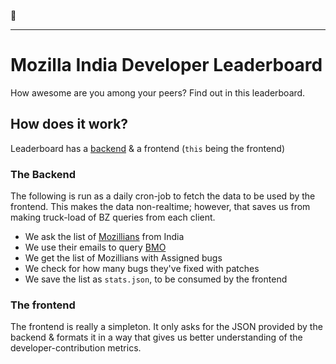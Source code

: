 👀

----

# Mozilla India Developer Leaderboard

How awesome are you among your peers? Find out in this leaderboard.

## How does it work?

Leaderboard has a [backend](https://github.com/MozillaIndia/leaderchalk) & a frontend (`this` being the frontend)

### The Backend

The following is run as a daily cron-job to fetch the data to be used by the frontend. This makes the data non-realtime; however, that saves us from making truck-load of BZ queries from each client.

* We ask the list of [Mozillians](http://mozillians.org) from India
* We use their emails to query [BMO](http://bugzilla.mozilla.org)
* We get the list of Mozillians with Assigned bugs
* We check for how many bugs they've fixed with patches
* We save the list as `stats.json`, to be consumed by the frontend

### The frontend

The frontend is really a simpleton. It only asks for the JSON provided by the backend & formats it in a way that gives us better understanding of the developer-contribution metrics.
